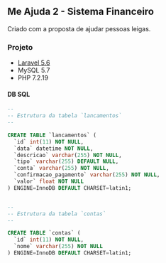 ## Me Ajuda 2 - Sistema Financeiro

Criado com a proposta de ajudar pessoas leigas.

### Projeto

- [Laravel 5.6](https://laravel.com/docs/5.6)
- MySQL 5.7
- PHP 7.2.19

#### DB SQL

```sql
--
-- Estrutura da tabela `lancamentos`
--

CREATE TABLE `lancamentos` (
  `id` int(11) NOT NULL,
  `data` datetime NOT NULL,
  `descricao` varchar(255) NOT NULL,
  `tipo` varchar(255) DEFAULT NULL,
  `conta` varchar(255) NOT NULL,
  `confirmacao_pagamento` varchar(255) NOT NULL,
  `valor` float NOT NULL
) ENGINE=InnoDB DEFAULT CHARSET=latin1;
```

```sql

--
-- Estrutura da tabela `contas`
--

CREATE TABLE `contas` (
  `id` int(11) NOT NULL,
  `nome` varchar(255) NOT NULL
) ENGINE=InnoDB DEFAULT CHARSET=latin1;

```
